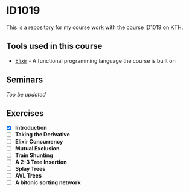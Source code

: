 # ID1019

This is a repository for my course work with the course ID1019 on KTH.

## Tools used in this course

* [Elixir](https://elixir-lang.org/) - A functional programming language the course is built on

## Seminars

*Too be updated*

## Exercises
- [x] **Introduction**
- [ ] **Taking the Derivative**
- [ ] **Elixir Concurrency**
- [ ] **Mutual Exclusion**
- [ ] **Train Shunting**
- [ ] **A 2-3 Tree Insertion**
- [ ] **Splay Trees**
- [ ] **AVL Trees**
- [ ] **A bitonic sorting network**

